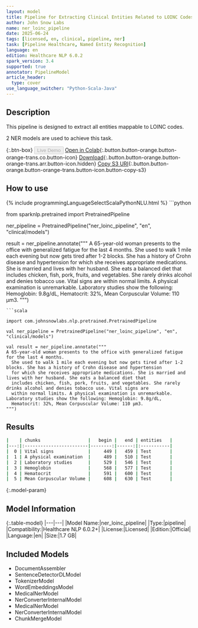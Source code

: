 ```yaml
---
layout: model
title: Pipeline for Extracting Clinical Entities Related to LOINC Codes
author: John Snow Labs
name: ner_loinc_pipeline
date: 2025-06-24
tags: [licensed, en, clinical, pipeline, ner]
task: [Pipeline Healthcare, Named Entity Recognition]
language: en
edition: Healthcare NLP 6.0.2
spark_version: 3.4
supported: true
annotator: PipelineModel
article_header:
  type: cover
use_language_switcher: "Python-Scala-Java"
---
```


## Description

This pipeline is designed to extract all entities mappable to LOINC codes.

2 NER models are used to achieve this task.

{:.btn-box}
<button class="button button-orange" disabled>Live Demo</button>
[Open in Colab](https://colab.research.google.com/github/JohnSnowLabs/spark-nlp-workshop/blob/master/healthcare-nlp/07.0.Pretrained_Clinical_Pipelines.ipynb){:.button.button-orange.button-orange-trans.co.button-icon}
[Download](https://s3.amazonaws.com/auxdata.johnsnowlabs.com/clinical/models/ner_loinc_pipeline_en_6.0.2_3.4_1750777763241.zip){:.button.button-orange.button-orange-trans.arr.button-icon.hidden}
[Copy S3 URI](s3://auxdata.johnsnowlabs.com/clinical/models/ner_loinc_pipeline_en_6.0.2_3.4_1750777763241.zip){:.button.button-orange.button-orange-trans.button-icon.button-copy-s3}

## How to use



<div class="tabs-box" markdown="1">
{% include programmingLanguageSelectScalaPythonNLU.html %}
```python

from sparknlp.pretrained import PretrainedPipeline

ner_pipeline = PretrainedPipeline("ner_loinc_pipeline", "en", "clinical/models")

result = ner_pipeline.annotate("""
A 65-year-old woman presents to the office with generalized fatigue for the last 4 months.
  She used to walk 1 mile each evening but now gets tired after 1-2 blocks. She has a history of Crohn disease and hypertension
  for which she receives appropriate medications. She is married and lives with her husband. She eats a balanced diet that
  includes chicken, fish, pork, fruits, and vegetables. She rarely drinks alcohol and denies tobacco use. Vital signs are
  within normal limits. A physical examination is unremarkable. Laboratory studies show the following: Hemoglobin: 9.8g/dL,
  Hematocrit: 32%, Mean Corpuscular Volume: 110 μm3.
""")

```
```scala

import com.johnsnowlabs.nlp.pretrained.PretrainedPipeline

val ner_pipeline = PretrainedPipeline("ner_loinc_pipeline", "en", "clinical/models")

val result = ner_pipeline.annotate("""
A 65-year-old woman presents to the office with generalized fatigue for the last 4 months.
  She used to walk 1 mile each evening but now gets tired after 1-2 blocks. She has a history of Crohn disease and hypertension
  for which she receives appropriate medications. She is married and lives with her husband. She eats a balanced diet that
  includes chicken, fish, pork, fruits, and vegetables. She rarely drinks alcohol and denies tobacco use. Vital signs are
  within normal limits. A physical examination is unremarkable. Laboratory studies show the following: Hemoglobin: 9.8g/dL,
  Hematocrit: 32%, Mean Corpuscular Volume: 110 μm3.
""")

```
</div>

## Results

```bash
|    | chunks                  |   begin |   end | entities   |
|---:|:------------------------|--------:|------:|:-----------|
|  0 | Vital signs             |     449 |   459 | Test       |
|  1 | A physical examination  |     489 |   510 | Test       |
|  2 | Laboratory studies      |     529 |   546 | Test       |
|  3 | Hemoglobin              |     568 |   577 | Test       |
|  4 | Hematocrit              |     591 |   600 | Test       |
|  5 | Mean Corpuscular Volume |     608 |   630 | Test       |
```

{:.model-param}
## Model Information

{:.table-model}
|---|---|
|Model Name:|ner_loinc_pipeline|
|Type:|pipeline|
|Compatibility:|Healthcare NLP 6.0.2+|
|License:|Licensed|
|Edition:|Official|
|Language:|en|
|Size:|1.7 GB|

## Included Models

- DocumentAssembler
- SentenceDetectorDLModel
- TokenizerModel
- WordEmbeddingsModel
- MedicalNerModel
- NerConverterInternalModel
- MedicalNerModel
- NerConverterInternalModel
- ChunkMergeModel